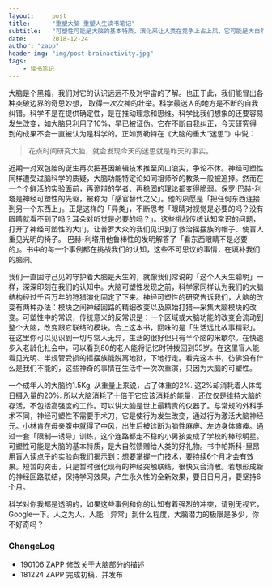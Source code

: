 ```yaml
---
layout:     post
title:      "重塑大脑 重塑人生读书笔记"
subtitle:   "可塑性可能是大脑的基本特质，演化来让人类在竞争上占上风，它可能是大自然给人类的好礼物。"
date:       2018-12-24
author: "zapp"
header-img: "img/post-brainactivity.jpg"
tags:
    - 读书笔记
---
```


大脑是个黑箱，我们对它的认识远远不及对宇宙的了解。也正于此，我们能冒出各种突破边界的奇思妙想， 取得一次次神的壮举。科学最迷人的地方是不断的自我纠错。科学不是在提供确定性，是在推动理念和思维。科学比我们想象的还要容易发生改变，如大脑只利用了10%，早已被证伪。它在不断自我纠正，今天研究得到的成果不会一直被认为是科学的。正如贾勒特在《大脑的重大“迷思”》中说：

> 花点时间研究大脑，就会发现今天的迷思就是昨天的事实。

近期一对双包胎的诞生再次把基因编辑技术推至风口浪尖，争论不休。神经可塑性同样遭受过脑科学的质疑，大脑功能特定论如同祖师爷的教条一般被追捧。然而在一个个鲜活的实验面前，再诡辩的学者、再稳固的理论都变得脆弱。保罗·巴赫-利塔是神经可塑性的先驱，被称为「感官替代之父」。他的夙愿是「把任何东西连接到另一个东西上」。正是这样的「异类」，不断思考「眼睛对视觉是必要的吗？没有眼睛就看不到了吗？耳朵对听觉是必要的吗？」。这些挑战传统认知常识的问题，打开了神经可塑性的大门，让普罗大众的我们见识到了救治摇摆族的帽子、使盲人重见光明的椅子。 巴赫-利塔用他鲁棒性的发明解答了「看东西眼睛不是必要的」。书中的每一个事例都在挑战我们的认知，这些不可思议的事情，在填补我们的脑洞。

我们一直固守己见的守护着大脑是天生的，就像我们常说的「这个人天生聪明」一样，深深印刻在我们的认知中。大脑可塑性发现之前，科学家同样认为我们的大脑结构经过千百万年的狩猎演化固定了下来。神经可塑性的研究告诉我们，大脑的改变有两种办法：模块之间神经回路的精细改变以及原始打猎—采集大脑模块的改变。可塑性中的常识，传统意义的反常识是：一个区域或大脑功能的改变会流动到整个大脑，改变跟它联结的模块。合上这本书，回味的是「生活远比故事精彩」。在这里你可以见识到一切与常人无异，生活的很好但只有半个脑的米歇尔。在快速步入老龄化社会中，可以看到80的老人能将记忆时钟拨回到55岁。在这里盲人能看见光明、半规管受损的摇摆族能脱离地狱，下地行走。看完这本书，彷佛没有什么是我们不能的，这些神奇的事情在生活中一次次重演，只因为大脑的可塑性。

一个成年人的大脑约1.5Kg, 从重量上来说，占了体重的2%. 这2%却消耗着人体每日摄入量的20%.  所以大脑消耗了十倍于它应该消耗的能量，还仅仅是维持大脑的存活，不包括高强度的工作。可以讲大脑是世上最精贵的仪器了。与常规的外科手术不同，神经可塑性不需要手术刀，它是使行为发生改变，通过行为激活大脑神经元。小林肯在母亲腹中就得了中风，出生后被诊断为脑性麻痹、左边身体瘫痪。通过一套「限制—诱导」训练，这个连路都走不稳的小男孩变成了学校的棒球明星。可塑性可能是大脑的基本特质，是大自然馈赠给人类的好礼物。书中帕斯科-里昂用盲人读点子的实验向我们揭示到：想要掌握一门技术，要持续6个月才会有效果。短暂的突击，只是暂时强化现有的神经突触联结，很快又会消散。若想形成新的神经回路联结，保持学习效果，产生永久性的全新效果，要日日月月，要坚持6个月。

科学对你我都是透明的，如果这些事例和你的认知有着强烈的冲突，请别无视它，Google一下。人之为人，人能「异常」到什么程度，大脑潜力的极限是多少，你不好奇吗？

### ChangeLog
* 190106 ZAPP 修改关于大脑部分的描述
* 181224 ZAPP 完成初稿，并发布

